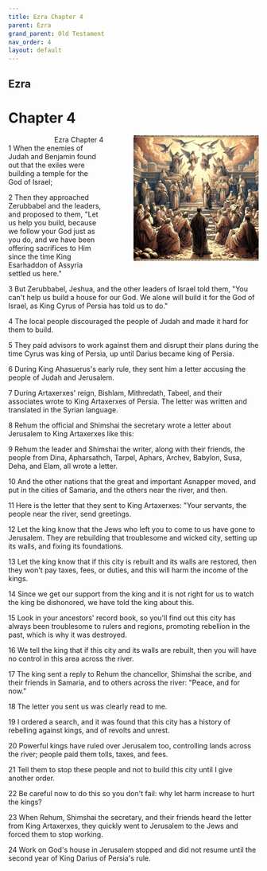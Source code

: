```yaml
---
title: Ezra Chapter 4
parent: Ezra
grand_parent: Old Testament
nav_order: 4
layout: default
---
```


## Ezra

# Chapter 4

<div style="clear: both; text-align: right;">
    <div style="max-width: 50%; height: auto; float: right; margin: 0 0 10px 10px; padding-left: 10%;">
        <img src="/assets/Image/Ezra/500/4.jpg" alt="Ezra Chapter 4" class="chapter-image">
    </div>
    <figcaption style="font-size: 14px; text-align: right;">Ezra Chapter 4</figcaption>
</div>
1 When the enemies of Judah and Benjamin found out that the exiles were building a temple for the God of Israel;

2 Then they approached Zerubbabel and the leaders, and proposed to them, "Let us help you build, because we follow your God just as you do, and we have been offering sacrifices to Him since the time King Esarhaddon of Assyria settled us here."

3 But Zerubbabel, Jeshua, and the other leaders of Israel told them, "You can't help us build a house for our God. We alone will build it for the God of Israel, as King Cyrus of Persia has told us to do."

4 The local people discouraged the people of Judah and made it hard for them to build.

5 They paid advisors to work against them and disrupt their plans during the time Cyrus was king of Persia, up until Darius became king of Persia.

6 During King Ahasuerus's early rule, they sent him a letter accusing the people of Judah and Jerusalem.

7 During Artaxerxes' reign, Bishlam, Mithredath, Tabeel, and their associates wrote to King Artaxerxes of Persia. The letter was written and translated in the Syrian language.

8 Rehum the official and Shimshai the secretary wrote a letter about Jerusalem to King Artaxerxes like this:

9 Rehum the leader and Shimshai the writer, along with their friends, the people from Dina, Apharsathch, Tarpel, Aphars, Archev, Babylon, Susa, Deha, and Elam, all wrote a letter.

10 And the other nations that the great and important Asnapper moved, and put in the cities of Samaria, and the others near the river, and then.

11 Here is the letter that they sent to King Artaxerxes: "Your servants, the people near the river, send greetings.

12 Let the king know that the Jews who left you to come to us have gone to Jerusalem. They are rebuilding that troublesome and wicked city, setting up its walls, and fixing its foundations.

13 Let the king know that if this city is rebuilt and its walls are restored, then they won't pay taxes, fees, or duties, and this will harm the income of the kings.

14 Since we get our support from the king and it is not right for us to watch the king be dishonored, we have told the king about this.

15 Look in your ancestors' record book, so you'll find out this city has always been troublesome to rulers and regions, promoting rebellion in the past, which is why it was destroyed.

16 We tell the king that if this city and its walls are rebuilt, then you will have no control in this area across the river.

17 The king sent a reply to Rehum the chancellor, Shimshai the scribe, and their friends in Samaria, and to others across the river: "Peace, and for now."

18 The letter you sent us was clearly read to me.

19 I ordered a search, and it was found that this city has a history of rebelling against kings, and of revolts and unrest.

20 Powerful kings have ruled over Jerusalem too, controlling lands across the river; people paid them tolls, taxes, and fees.

21 Tell them to stop these people and not to build this city until I give another order.

22 Be careful now to do this so you don't fail: why let harm increase to hurt the kings?

23 When Rehum, Shimshai the secretary, and their friends heard the letter from King Artaxerxes, they quickly went to Jerusalem to the Jews and forced them to stop working.

24 Work on God's house in Jerusalem stopped and did not resume until the second year of King Darius of Persia's rule.


